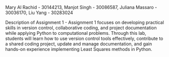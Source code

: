 Mary Al Rachid - 30144213, Manjot Singh - 30086587, Juliana Massaro - 30036170, Liu Yang - 30283024

Description of Assignment 1 - Assignment 1 focuses on developing practical skills in version control, collaborative coding, and project documentation while applying Python to computational problems. Through this lab, students will learn how to use version control tools effectively, contribute to a shared coding project, update and manage documentation, and gain hands-on experience implementing Least Squares methods in Python.
